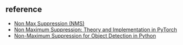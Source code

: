 ## reference

- [Non Max Suppression (NMS)](https://medium.com/analytics-vidhya/non-max-suppression-nms-6623e6572536)
- [Non Maximum Suppression: Theory and Implementation in PyTorch](https://learnopencv.com/non-maximum-suppression-theory-and-implementation-in-pytorch/)
- [Non-Maximum Suppression for Object Detection in Python](https://pyimagesearch.com/2014/11/17/non-maximum-suppression-object-detection-python/)
